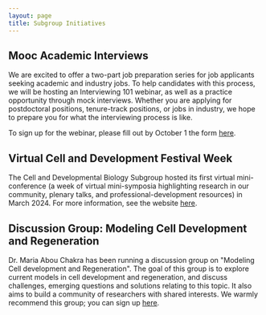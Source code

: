 ```yaml
---
layout: page
title: Subgroup Initiatives
---
```


## Mooc Academic Interviews

We are excited to offer a two-part job preparation series for job applicants seeking academic and industry jobs. To help candidates with this process, we will be hosting an Interviewing 101 webinar, as well as a practice opportunity through mock interviews. Whether you are applying for postdoctoral positions, tenure-track positions, or jobs in industry, we hope to prepare you for what the interviewing process is like. 

To sign up for the webinar, please fill out by October 1 the form [here](https://forms.gle/DNAvdh8JKnMCN4n67). 

## Virtual Cell and Development Festival Week

The Cell and Developmental Biology Subgroup hosted its first virtual mini-conference (a week of virtual mini-symposia highlighting research in our community, plenary talks, and professional-development resources) in March 2024. For more information, see the website [here](https://smb-celldevbio.github.io/cdevfestival/).


## Discussion Group: Modeling Cell Development and Regeneration 

Dr. Maria Abou Chakra has been running a discussion group on "Modeling Cell
development and Regeneration". The goal of this group is to explore current
models in cell development and regeneration, and discuss challenges, emerging
questions and solutions relating to this topic. It also aims to build a community of
researchers with shared interests. We warmly recommend this group; you can sign up [here](https://join.slack.com/t/modeling-cell-dev/shared_invite/zt-oguwfa02-KWUWhGPw6u7HAgy1tp8QRw).
